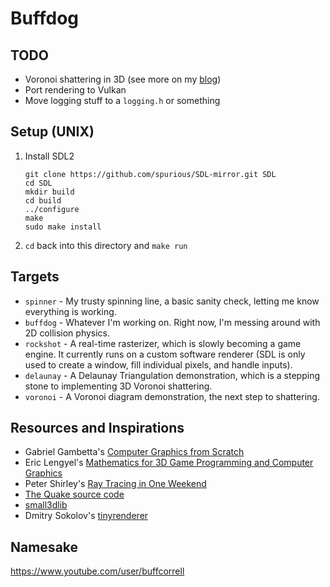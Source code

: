 # Buffdog

## TODO
* Voronoi shattering in 3D (see more on my [blog](http://caracal.la/01_intro.html))
* Port rendering to Vulkan
* Move logging stuff to a `logging.h` or something

## Setup (UNIX)
1. Install SDL2
    ```
    git clone https://github.com/spurious/SDL-mirror.git SDL
    cd SDL
    mkdir build
    cd build
    ../configure
    make
    sudo make install
    ```
1. `cd` back into this directory and `make run`

## Targets
* `spinner` - My trusty spinning line, a basic sanity check, letting me know everything is working.
* `buffdog` - Whatever I'm working on.  Right now, I'm messing around with 2D collision physics.
* `rockshot` - A real-time rasterizer, which is slowly becoming a game engine.  It currently runs on a custom software renderer (SDL is only used to create a window, fill individual pixels, and handle inputs).
* `delaunay` - A Delaunay Triangulation demonstration, which is a stepping stone to implementing 3D Voronoi shattering.
* `voronoi` - A Voronoi diagram demonstration, the next step to shattering.

## Resources and Inspirations
* Gabriel Gambetta's [Computer Graphics from Scratch](https://www.gabrielgambetta.com/computer-graphics-from-scratch/introduction.html)
* Eric Lengyel's [Mathematics for 3D Game Programming and Computer Graphics](http://mathfor3dgameprogramming.com/)
* Peter Shirley's [Ray Tracing in One Weekend](https://raytracing.github.io/books/RayTracingInOneWeekend.html)
* [The Quake source code](https://github.com/caracalla/quake)
* [small3dlib](https://gitlab.com/drummyfish/small3dlib)
* Dmitry Sokolov's [tinyrenderer](https://github.com/ssloy/tinyrenderer/wiki/Lesson-0-getting-started)

## Namesake

https://www.youtube.com/user/buffcorrell
